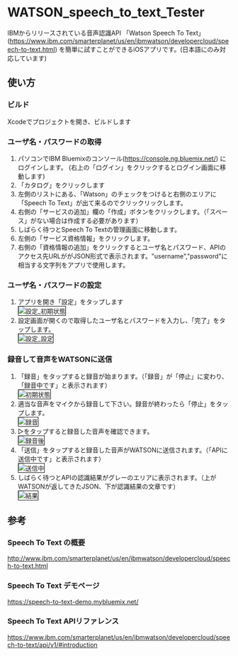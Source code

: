 <style>
img {
  border: 1px solid black;
  width: auto;
  max-height: 500px;
}
</style>
# WATSON_speech_to_text_Tester
IBMからリリースされている音声認識API 「Watson Speech To Text」 (https://www.ibm.com/smarterplanet/us/en/ibmwatson/developercloud/speech-to-text.html) を簡単に試すことができるiOSアプリです。(日本語にのみ対応しています)

## 使い方
### ビルド
Xcodeでプロジェクトを開き、ビルドします

### ユーザ名・パスワードの取得
1. パソコンでIBM Bluemixのコンソール(https://console.ng.bluemix.net/) にログインします。
  (右上の「ログイン」をクリックするとログイン画面に移動します)
1. 「カタログ」をクリックします
1. 左側のリストにある、「Watson」のチェックをつけると右側のエリアに「Speech To Text」が出て来るのでクリックリックします。
1. 右側の「サービスの追加」欄の「作成」ボタンをクリックします。（「スペース」がない場合は作成する必要があります）
1. しばらく待つとSpeech To Textの管理画面に移動します。
1. 左側の「サービス資格情報」をクリックします。
1. 右側の「資格情報の追加」をクリックするとユーザ名とパスワード、APIのアクセス先URLががJSON形式で表示されます。"username","password"に相当する文字列をアプリで使用します。

### ユーザ名・パスワードの設定
1. アプリを開き「設定」をタップします
<br>![設定_初期状態](doc/img/setting/screen_init.jpg)
1. 設定画面が開くので取得したユーザ名とパスワードを入力し、「完了」をタップします。
<br>![設定_設定](doc/img/setting/screen_setting.jpg)

### 録音して音声をWATSONに送信
1. 「録音」をタップすると録音が始まります。（「録音」が「停止」に変わり、「録音中です」と表示されます）
<br>![初期状態](doc/img/main/screen_init.jpg)
1. 適当な音声をマイクから録音して下さい。録音が終わったら「停止」をタップします。
<br>![録音](doc/img/main/screen_rec.jpg)
1. ▷をタップすると録音した音声を確認できます。
<br>![録音後](doc/img/main/screen_after_rec.jpg)
1. 「送信」をタップすると録音した音声がWATSONに送信されます。（「APIに送信中です」と表示されます）
<br>![送信中](doc/img/main/screen_sending.jpg)
1. しばらく待つとAPIの認識結果がグレーのエリアに表示されます。（上がWATSONが返してきたJSON、下が認識結果の文章です）
<br>![結果](doc/img/main/screen_result.jpg)

## 参考
### Speech To Text の概要
http://www.ibm.com/smarterplanet/us/en/ibmwatson/developercloud/speech-to-text.html
### Speech To Text デモページ
https://speech-to-text-demo.mybluemix.net/
### Speech To Text APIリファレンス
https://www.ibm.com/smarterplanet/us/en/ibmwatson/developercloud/speech-to-text/api/v1/#introduction

